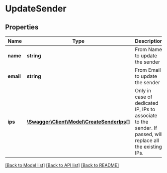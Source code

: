 # UpdateSender

## Properties
Name | Type | Description | Notes
------------ | ------------- | ------------- | -------------
**name** | **string** | From Name to update the sender | [optional] 
**email** | **string** | From Email to update the sender | [optional] 
**ips** | [**\Swagger\Client\Model\CreateSenderIps[]**](CreateSenderIps.md) | Only in case of dedicated IP, IPs to associate to the sender. If passed, will replace all the existing IPs. | [optional] 

[[Back to Model list]](../README.md#documentation-for-models) [[Back to API list]](../README.md#documentation-for-api-endpoints) [[Back to README]](../README.md)


